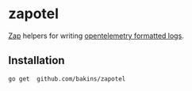 # zapotel

[Zap](https://github.com/uber-go/zap) helpers for writing [opentelemetry formatted logs](https://opentelemetry.io/docs/reference/specification/logs/data-model/).

## Installation

`go get  github.com/bakins/zapotel`
